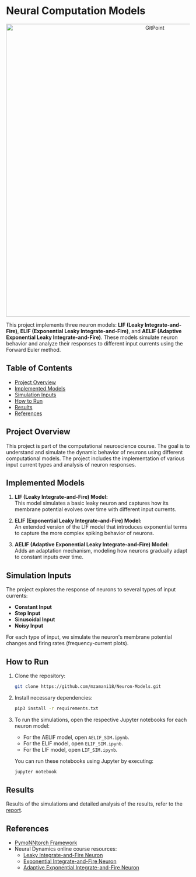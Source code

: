 # Neural Computation Models

<p align="center">
  <a href="https://gitpoint.co/">
    <img alt="GitPoint" title="GitPoint" src="https://i.postimg.cc/FsqTSYmF/An-LIF-neuron-a-a-schematic-connection-between-three-pre-neurons-to-one-post-neuron.jpg" width="800">
  </a>
</p>

This project implements three neuron models: **LIF (Leaky Integrate-and-Fire)**, **ELIF (Exponential Leaky Integrate-and-Fire)**, and **AELIF (Adaptive Exponential Leaky Integrate-and-Fire)**. These models simulate neuron behavior and analyze their responses to different input currents using the Forward Euler method.

## Table of Contents
- [Project Overview](#project-overview)
- [Implemented Models](#implemented-models)
- [Simulation Inputs](#simulation-inputs)
- [How to Run](#how-to-run)
- [Results](#results)
- [References](#references)

## Project Overview
This project is part of the computational neuroscience course. The goal is to understand and simulate the dynamic behavior of neurons using different computational models. The project includes the implementation of various input current types and analysis of neuron responses.

## Implemented Models
1. **LIF (Leaky Integrate-and-Fire) Model:**  
   This model simulates a basic leaky neuron and captures how its membrane potential evolves over time with different input currents.
   
2. **ELIF (Exponential Leaky Integrate-and-Fire) Model:**  
   An extended version of the LIF model that introduces exponential terms to capture the more complex spiking behavior of neurons.

3. **AELIF (Adaptive Exponential Leaky Integrate-and-Fire) Model:**  
   Adds an adaptation mechanism, modeling how neurons gradually adapt to constant inputs over time.

## Simulation Inputs
The project explores the response of neurons to several types of input currents:
- **Constant Input**
- **Step Input**
- **Sinusoidal Input**
- **Noisy Input**

For each type of input, we simulate the neuron's membrane potential changes and firing rates (frequency-current plots).

## How to Run
1. Clone the repository:
   ```bash
   git clone https://github.com/mzamani18/Neuron-Models.git
2. Install necessary dependencies:
   ```bash
   pip3 install -r requirements.txt
4. To run the simulations, open the respective Jupyter notebooks for each neuron model:
   - For the AELIF model, open `AELIF_SIM.ipynb`.
   - For the ELIF model, open `ELIF_SIM.ipynb`.
   - For the LIF model, open `LIF_SIM.ipynb`.

   You can run these notebooks using Jupyter by executing:
   ```bash
   jupyter notebook

## Results
Results of the simulations and detailed analysis of the results, refer to the [report](./Report/Report.pdf).

## References
- [PymoNNtorch Framework](https://github.com/cnrl/PymoNNtorch)
- Neural Dynamics online course resources:
   - [Leaky Integrate-and-Fire Neuron](https://neuronaldynamics.epfl.ch/online/Ch1.S3.html)
   - [Exponential Integrate-and-Fire Neuron](https://neuronaldynamics.epfl.ch/online/Ch5.S2.html)
   - [Adaptive Exponential Integrate-and-Fire Neuron](https://neuronaldynamics.epfl.ch/online/Ch6.S1.html)

